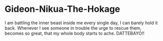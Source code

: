 # Gideon-Nikua-The-Hokage
I am battling the inner beast inside me every single day, I can barely hold it back. Whenever I see someone in trouble the urge to rescue them, becomes so great, that my whole body starts to ache. DATTEBAYO!!
